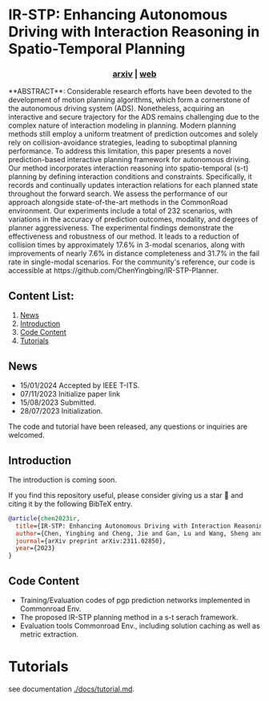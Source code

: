 # IR-STP: Enhancing Autonomous Driving with Interaction Reasoning in Spatio-Temporal Planning

<h3 align="center">
  <a href="https://arxiv.org/abs/2311.02850">arxiv</a> | <a href="https://github.com/ChenYingbing/IR-STP-Planner">web</a>
</h3>
**ABSTRACT**: Considerable research efforts have been devoted to the development of motion planning algorithms, which form a cornerstone of the autonomous driving system (ADS). Nonetheless, acquiring an interactive and secure trajectory for the ADS remains challenging due to the complex nature of interaction modeling in planning. Modern planning methods still employ a uniform treatment of prediction outcomes and solely rely on collision-avoidance strategies, leading to suboptimal planning performance. To address this limitation, this paper presents a novel prediction-based interactive planning framework for autonomous driving. Our method incorporates interaction reasoning into spatio-temporal (s-t) planning by defining interaction conditions and constraints. Specifically, it records and continually updates interaction relations for each planned state throughout the forward search. We assess the performance of our approach alongside state-of-the-art methods in the CommonRoad environment. Our experiments include a total of 232 scenarios, with variations in the accuracy of prediction outcomes, modality, and degrees of planner aggressiveness. The experimental findings demonstrate the effectiveness and robustness of our method. It leads to a reduction of collision times by approximately 17.6% in 3-modal scenarios, along with improvements of nearly 7.6% in distance completeness and 31.7% in the fail rate in single-modal scenarios. For the community's reference, our code is accessible at https://github.com/ChenYingbing/IR-STP-Planner.


## Content List:

1. [News](#news)
2. [Introduction](#intro)
3. [Code Content](#contentlist)
4. [Tutorials](#tutorials)



## News <a name="news"></a>

- 15/01/2024 Accepted by IEEE T-ITS.
- 07/11/2023 Initialize paper link
- 15/08/2023 Submitted.
- 28/07/2023 Initialization.

The code and tutorial have been released, any questions or inquiries are welcomed.



## Introduction <a name="intro"></a>

The introduction is coming soon.

If you find this repository useful, please consider giving us a star 🌟 and citing it by the following BibTeX entry.

```bibtex
@article{chen2023ir,
  title={IR-STP: Enhancing Autonomous Driving with Interaction Reasoning in Spatio-Temporal Planning},
  author={Chen, Yingbing and Cheng, Jie and Gan, Lu and Wang, Sheng and Liu, Hongji and Mei, Xiaodong and Liu, Ming},
  journal={arXiv preprint arXiv:2311.02850},
  year={2023}
}
```



## Code Content <a name="contentlist"></a>

- Training/Evaluation codes of pgp prediction networks implemented in Commonroad Env.
- The proposed IR-STP planning method in a s-t serach framework.
- Evaluation tools Commonroad Env., including solution caching as well as metric extraction.



# Tutorials <a name="tutorials"></a>

see documentation [./docs/tutorial.md](./docs/tutorial.md).


